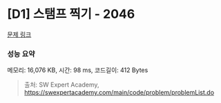 # [D1] 스탬프 찍기 - 2046 

[문제 링크](https://swexpertacademy.com/main/code/problem/problemDetail.do?contestProbId=AV5QKdT6AyYDFAUq) 

### 성능 요약

메모리: 16,076 KB, 시간: 98 ms, 코드길이: 412 Bytes



> 출처: SW Expert Academy, https://swexpertacademy.com/main/code/problem/problemList.do